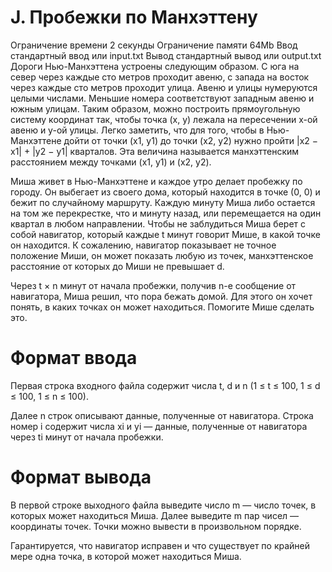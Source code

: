 # J. Пробежки по Манхэттену
Ограничение времени	2 секунды
Ограничение памяти	64Mb
Ввод	стандартный ввод или input.txt
Вывод	стандартный вывод или output.txt
Дороги Нью-Манхэттена устроены следующим образом. С юга на север через каждые сто метров проходит авеню, с запада на восток через каждые сто метров проходит улица. Авеню и улицы нумеруются целыми числами. Меньшие номера соответствуют западным авеню и южным улицам. Таким образом, можно построить прямоугольную систему координат так, чтобы точка (x, y) лежала на пересечении x-ой авеню и y-ой улицы. Легко заметить, что для того, чтобы в Нью-Манхэттене дойти от точки (x1, y1) до точки (x2, y2) нужно пройти |x2 − x1| + |y2 − y1| кварталов. Эта величина называется манхэттенским расстоянием между точками (x1, y1) и (x2, y2).

Миша живет в Нью-Манхэттене и каждое утро делает пробежку по городу. Он выбегает из своего дома, который находится в точке (0, 0) и бежит по случайному маршруту. Каждую минуту Миша либо остается на том же перекрестке, что и минуту назад, или перемещается на один квартал в любом направлении. Чтобы не заблудиться Миша берет с собой навигатор, который каждые t минут говорит Мише, в какой точке он находится. К сожалению, навигатор показывает не точное положение Миши, он может показать любую из точек, манхэттенское расстояние от которых до Миши не превышает d.

Через t × n минут от начала пробежки, получив n-е сообщение от навигатора, Миша решил, что пора бежать домой. Для этого он хочет понять, в каких точках он может находиться. Помогите Мише сделать это.

# Формат ввода
Первая строка входного файла содержит числа t, d и n (1 ≤ t ≤ 100, 1 ≤ d ≤ 100, 1 ≤ n ≤ 100).

Далее n строк описывают данные, полученные от навигатора. Строка номер i содержит числа xi и yi — данные, полученные от навигатора через ti минут от начала пробежки.

# Формат вывода
В первой строке выходного файла выведите число m — число точек, в которых может находиться Миша. Далее выведите m пар чисел — координаты точек. Точки можно вывести в произвольном порядке.

Гарантируется, что навигатор исправен и что существует по крайней мере одна точка, в которой может находиться Миша.


